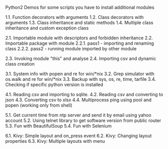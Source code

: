 Python2 Demos
for some scripts you have to install additional modules

1.1. Function decorators with arguments
1.2. Class decorators with arguments
1.3. Class inheritance and static methods
1.4. Multiple class inheritance and custom exception class

2.1. Importable module with descriptors and forbidden inheritance
2.2. Importable package with module
2.2.1. pass1 - importing and renaming class
2.2.2. pass2 - running module imported by other module

2.3. Invoking module "this" and analyse
2.4. Importing csv and dynamic class creation

3.1. System info with popen and re for win/*nix
3.2. Grep simulator with os.walk and re for win/*nix
3.3. Backup with sys, os, re, time, tarfile
3.4. Checking if specific python version is installed

4.1. Reading csv and importing to sqlite.
4.2. Reading csv and converting to json
4.3. Converting csv to xlsx
4.4. Multiprocess ping using pool and popen (working only from shell)

5.1. Get current time from ntp server and send it by email using yahoo account
5.2. Using telnet library to get software version from public router
5.3. Fun with BeautifulSoup
5.4. Fun with Selenium

6.1. Kivy: Simple layout and on_press event
6.2. Kivy: Changing layout properties
6.3. Kivy: Multiple layouts with menu

